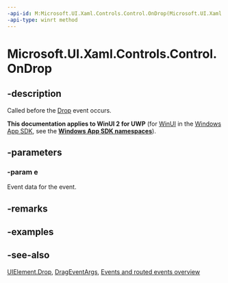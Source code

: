 ```yaml
---
-api-id: M:Microsoft.UI.Xaml.Controls.Control.OnDrop(Microsoft.UI.Xaml.DragEventArgs)
-api-type: winrt method
---
```


<!-- Method syntax
virtual protected void OnDrop(Windows.UI.Xaml.DragEventArgs e)
-->

# Microsoft.UI.Xaml.Controls.Control.OnDrop

## -description
Called before the [Drop](../microsoft.ui.xaml/uielement_drop.md) event occurs.

**This documentation applies to WinUI 2 for UWP** (for [WinUI](/windows/apps/winui/winui3/) in the [Windows App SDK](/windows/apps/windows-app-sdk/), see the **[Windows App SDK namespaces](/windows/windows-app-sdk/api/winrt/)**).

## -parameters
### -param e
Event data for the event.

## -remarks

## -examples

## -see-also
[UIElement.Drop](../microsoft.ui.xaml/uielement_drop.md), [DragEventArgs](../microsoft.ui.xaml/drageventargs.md), [Events and routed events overview](/windows/uwp/xaml-platform/events-and-routed-events-overview)
